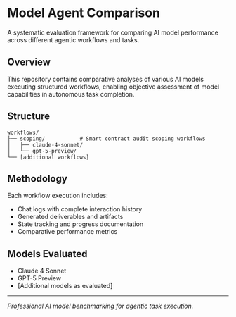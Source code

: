 # Model Agent Comparison

A systematic evaluation framework for comparing AI model performance across different agentic workflows and tasks.

## Overview

This repository contains comparative analyses of various AI models executing structured workflows, enabling objective assessment of model capabilities in autonomous task completion.

## Structure

```
workflows/
├── scoping/           # Smart contract audit scoping workflows
│   ├── claude-4-sonnet/
│   └── gpt-5-preview/
└── [additional workflows]
```

## Methodology

Each workflow execution includes:
- Chat logs with complete interaction history
- Generated deliverables and artifacts
- State tracking and progress documentation
- Comparative performance metrics

## Models Evaluated

- Claude 4 Sonnet
- GPT-5 Preview
- [Additional models as evaluated]

---

*Professional AI model benchmarking for agentic task execution.*
